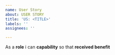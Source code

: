 ```yaml
---
name: User Story
about: USER STORY
title: 'US: <TITLE>'
labels: ''
assignees: ''

---
```


As a **role** i can **capability** so that **received benefit**
